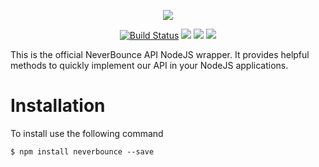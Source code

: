 <p align="center"><img src="https://neverbounce-marketing.s3.amazonaws.com/neverbounce_color_600px.png"></p>

<p align="center">
<a href="https://travis-ci.org/NeverBounce/NeverBounceApi-NodeJS.svg?branch=master"><img src="https://travis-ci.org/NeverBounce/NeverBounceApi-NodeJS.svg" alt="Build Status"></a>
<a href="https://codeclimate.com/github/NeverBounce/NeverBounceApi-NodeJS"><img src="https://codeclimate.com/github/NeverBounce/NeverBounceApi-NodeJS/badges/gpa.svg" /></a>
<a href="https://www.npmjs.com/package/neverbounce"><img src="https://img.shields.io/npm/v/neverbounce.svg" /></a>
<a href="https://www.npmjs.com/package/neverbounce"><img src="https://img.shields.io/npm/dt/neverbounce.svg" /></a>
</p>

This is the official NeverBounce API NodeJS wrapper. It provides helpful methods to quickly implement our API in your NodeJS applications.

Installation
===

To install use the following command

```
$ npm install neverbounce --save
```